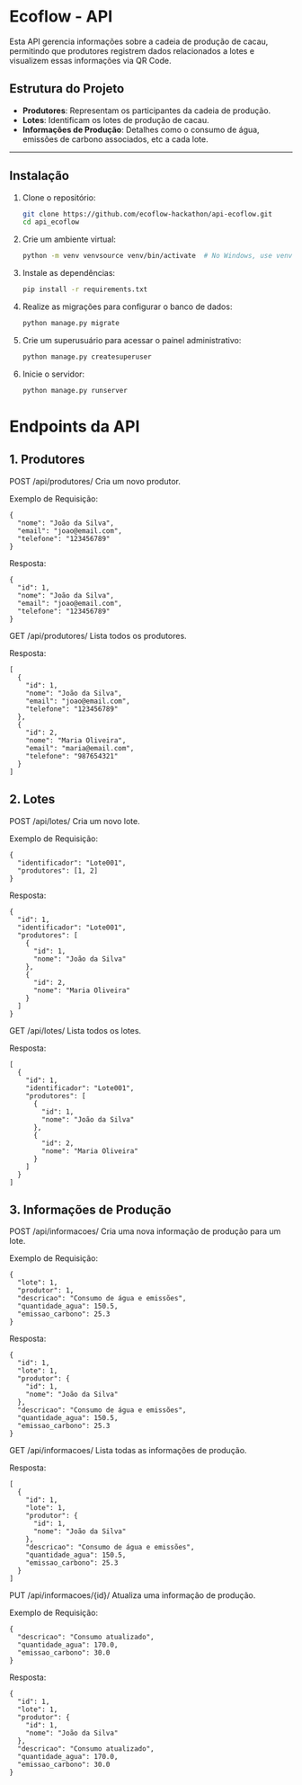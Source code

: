 # **Ecoflow - API**

Esta API gerencia informações sobre a cadeia de produção de cacau, permitindo que produtores registrem dados relacionados a lotes e visualizem essas informações via QR Code.

## **Estrutura do Projeto**
- **Produtores**: Representam os participantes da cadeia de produção.
- **Lotes**: Identificam os lotes de produção de cacau.
- **Informações de Produção**: Detalhes como o consumo de água, emissões de carbono associados, etc a cada lote.

---

## **Instalação**
1. Clone o repositório:
   ```bash
   git clone https://github.com/ecoflow-hackathon/api-ecoflow.git
   cd api_ecoflow

2. Crie um ambiente virtual:
   ```bash
   python -m venv venvsource venv/bin/activate  # No Windows, use venv\Scripts\activate

3. Instale as dependências:
   ```bash
   pip install -r requirements.txt

4. Realize as migrações para configurar o banco de dados:
    ```bash
    python manage.py migrate

5. Crie um superusuário para acessar o painel administrativo:
    ```bash
    python manage.py createsuperuser

6. Inicie o servidor:
    ```bash
    python manage.py runserver


# Endpoints da API
## 1. Produtores
POST /api/produtores/
Cria um novo produtor.

Exemplo de Requisição:
```
{
  "nome": "João da Silva",
  "email": "joao@email.com",
  "telefone": "123456789"
}
```
Resposta: 
```
{
  "id": 1,
  "nome": "João da Silva",
  "email": "joao@email.com",
  "telefone": "123456789"
}
```

GET /api/produtores/
Lista todos os produtores.

Resposta:
```
[
  {
    "id": 1,
    "nome": "João da Silva",
    "email": "joao@email.com",
    "telefone": "123456789"
  },
  {
    "id": 2,
    "nome": "Maria Oliveira",
    "email": "maria@email.com",
    "telefone": "987654321"
  }
]
```
## 2. Lotes
POST /api/lotes/
Cria um novo lote.

Exemplo de Requisição:
```
{
  "identificador": "Lote001",
  "produtores": [1, 2]
}

```
Resposta:
```
{
  "id": 1,
  "identificador": "Lote001",
  "produtores": [
    {
      "id": 1,
      "nome": "João da Silva"
    },
    {
      "id": 2,
      "nome": "Maria Oliveira"
    }
  ]
}
```
GET /api/lotes/
Lista todos os lotes.

Resposta:
```
[
  {
    "id": 1,
    "identificador": "Lote001",
    "produtores": [
      {
        "id": 1,
        "nome": "João da Silva"
      },
      {
        "id": 2,
        "nome": "Maria Oliveira"
      }
    ]
  }
]
```
## 3. Informações de Produção
POST /api/informacoes/
Cria uma nova informação de produção para um lote.

Exemplo de Requisição:
```
{
  "lote": 1,
  "produtor": 1,
  "descricao": "Consumo de água e emissões",
  "quantidade_agua": 150.5,
  "emissao_carbono": 25.3
}
```
Resposta:
```
{
  "id": 1,
  "lote": 1,
  "produtor": {
    "id": 1,
    "nome": "João da Silva"
  },
  "descricao": "Consumo de água e emissões",
  "quantidade_agua": 150.5,
  "emissao_carbono": 25.3
}
```
GET /api/informacoes/
Lista todas as informações de produção.

Resposta:
```
[
  {
    "id": 1,
    "lote": 1,
    "produtor": {
      "id": 1,
      "nome": "João da Silva"
    },
    "descricao": "Consumo de água e emissões",
    "quantidade_agua": 150.5,
    "emissao_carbono": 25.3
  }
]
```
PUT /api/informacoes/{id}/
Atualiza uma informação de produção.

Exemplo de Requisição:
```
{
  "descricao": "Consumo atualizado",
  "quantidade_agua": 170.0,
  "emissao_carbono": 30.0
}
```
Resposta:
```
{
  "id": 1,
  "lote": 1,
  "produtor": {
    "id": 1,
    "nome": "João da Silva"
  },
  "descricao": "Consumo atualizado",
  "quantidade_agua": 170.0,
  "emissao_carbono": 30.0
}
```
